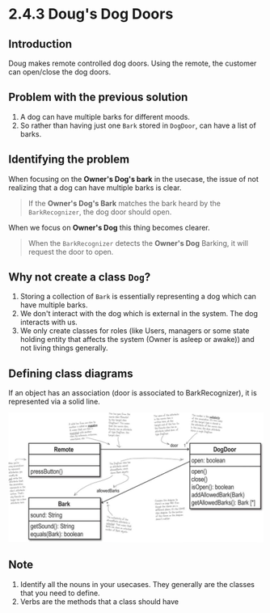# 2.4.3 Doug's Dog Doors

## Introduction

Doug makes remote controlled dog doors. Using the remote, the customer can open/close the dog doors.

## Problem with the previous solution

1. A dog can have multiple barks for different moods.
2. So rather than having just one `Bark` stored in `DogDoor`, can have a list of barks.

## Identifying the problem

When focusing on the __Owner's Dog's bark__ in the usecase, the issue of not realizing that a dog can have multiple barks is clear.

> If the __Owner's Dog's Bark__ matches the bark heard by the `BarkRecognizer`, the dog door should open. 

When we focus on __Owner's Dog__ this thing becomes clearer.

> When the `BarkRecognizer` detects the __Owner's Dog__ Barking, it will request the door to open.

## Why not create a class `Dog`?

1. Storing a collection of `Bark` is essentially representing a dog which can have multiple barks.
2. We don't interact with the dog which is external in the system. The dog interacts with us.
3. We only create classes for roles (like Users, managers or some state holding entity that affects the system (Owner is asleep or awake)) and not living things generally.

## Defining class diagrams

If an object has an association (door is associated to BarkRecognizer), it is represented via a solid line.

![updated class diagram](2.4.3-dougs-dog-doors-uml.png)

## Note

1. Identify all the nouns in your usecases. They generally are the classes that you need to define.
2. Verbs are the methods that a class should have
